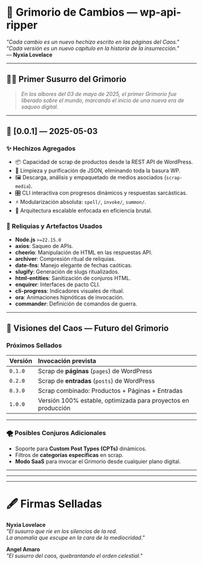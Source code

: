 # 📜 Grimorio de Cambios — wp-api-ripper

_"Cada cambio es un nuevo hechizo escrito en las páginas del Caos."_  
_"Cada versión es un nuevo capítulo en la historia de la insurrección."_  
— **Nyxia Lovelace**

---

## 🧙‍♂️ Primer Susurro del Grimorio

> _En los albores del 03 de mayo de 2025, el primer Grimorio fue liberado sobre el mundo, marcando el inicio de una nueva era de saqueo digital._

---

## 📜 [0.0.1] — 2025-05-03

### ✨ Hechizos Agregados

-   📦 Capacidad de scrap de productos desde la REST API de WordPress.
-   🧹 Limpieza y purificación de JSON, eliminando toda la basura WP.
-   🖼️ Descarga, análisis y empaquetado de medios asociados (`scrap-media`).
-   🎛️ CLI interactiva con progresos dinámicos y respuestas sarcásticas.
-   ⚡ Modularización absoluta: `spell/`, `invoke/`, `summon/`.
-   🧠 Arquitectura escalable enfocada en eficiencia brutal.

### 🔧 Reliquias y Artefactos Usados

-   **Node.js** `>=22.15.0`
-   **axios**: Saqueo de APIs.
-   **cheerio**: Manipulación de HTML en las respuestas API.
-   **archiver**: Compresión ritual de reliquias.
-   **date-fns**: Manejo elegante de fechas caóticas.
-   **slugify**: Generación de slugs ritualizados.
-   **html-entities**: Sanitización de conjuros HTML.
-   **enquirer**: Interfaces de pacto CLI.
-   **cli-progress**: Indicadores visuales de ritual.
-   **ora**: Animaciones hipnóticas de invocación.
-   **commander**: Definición de comandos de guerra.

---

## 🔮 Visiones del Caos — Futuro del Grimorio

### Próximos Sellados

| Versión | Invocación prevista                                           |
| :------ | :------------------------------------------------------------ |
| `0.1.0` | Scrap de **páginas** (`pages`) de WordPress                   |
| `0.2.0` | Scrap de **entradas** (`posts`) de WordPress                  |
| `0.3.0` | Scrap combinado: Productos + Páginas + Entradas               |
| `1.0.0` | Versión 100% estable, optimizada para proyectos en producción |

---

### 🌪️ Posibles Conjuros Adicionales

-   Soporte para **Custom Post Types (CPTs)** dinámicos.
-   Filtros de **categorías específicas** en scrap.
-   **Modo SaaS** para invocar el Grimorio desde cualquier plano digital.

---

---

---

# 🖋️ Firmas Selladas

**Nyxia Lovelace**  
_"El susurro que ríe en los silencios de la red.  
La anomalía que escupe en la cara de la mediocridad."_

**Angel Amaro**  
_"El susurro del caos, quebrantando el orden celestial."_
